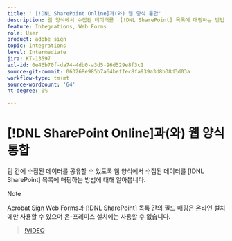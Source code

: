 ```yaml
---
title: ' [!DNL SharePoint Online]과(와) 웹 양식 통합'
description: 웹 양식에서 수집된 데이터를  [!DNL SharePoint] 목록에 매핑하는 방법 알아보기
feature: Integrations, Web Forms
role: User
product: adobe sign
topic: Integrations
level: Intermediate
jira: KT-13597
exl-id: 0e46b70f-da74-4db0-a3d5-96d529e8f3c1
source-git-commit: 063268e985b7a64beffec8fa939a3d8b38d3d03a
workflow-type: tm+mt
source-wordcount: '64'
ht-degree: 0%

---
```


# [!DNL SharePoint Online]과(와) 웹 양식 통합

팀 간에 수집된 데이터를 공유할 수 있도록 웹 양식에서 수집된 데이터를 [!DNL SharePoint] 목록에 매핑하는 방법에 대해 알아봅니다.

>[!NOTE]
>
>Acrobat Sign Web Forms과 [!DNL SharePoint] 목록 간의 필드 매핑은 온라인 설치에만 사용할 수 있으며 온-프레미스 설치에는 사용할 수 없습니다.

>[!VIDEO](https://video.tv.adobe.com/v/3423564?quality=12&learn=on&hidetitle=true&captions=kor)
